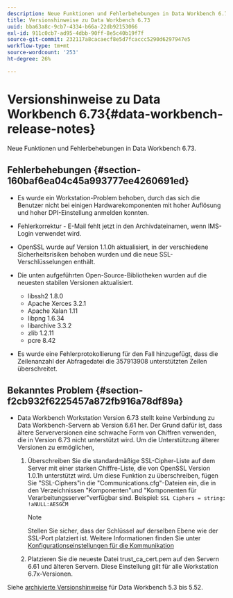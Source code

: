 ```yaml
---
description: Neue Funktionen und Fehlerbehebungen in Data Workbench 6.73.
title: Versionshinweise zu Data Workbench 6.73
uuid: bba63a8c-9cb7-4334-b66a-22db92153066
exl-id: 911c0cb7-ad95-4dbb-90ff-8e5c40b19f7f
source-git-commit: 232117a8cacaecf8e5d7fcaccc5290d6297947e5
workflow-type: tm+mt
source-wordcount: '253'
ht-degree: 26%

---
```


# Versionshinweise zu Data Workbench 6.73{#data-workbench-release-notes}

Neue Funktionen und Fehlerbehebungen in Data Workbench 6.73.

## Fehlerbehebungen {#section-160baf6ea04c45a993777ee4260691ed}

* Es wurde ein Workstation-Problem behoben, durch das sich die Benutzer nicht bei einigen Hardwarekomponenten mit hoher Auflösung und hoher DPI-Einstellung anmelden konnten.
* Fehlerkorrektur - E-Mail fehlt jetzt in den Archivdateinamen, wenn IMS-Login verwendet wird.
* OpenSSL wurde auf Version 1.1.0h aktualisiert, in der verschiedene Sicherheitsrisiken behoben wurden und die neue SSL-Verschlüsselungen enthält.
* Die unten aufgeführten Open-Source-Bibliotheken wurden auf die neuesten stabilen Versionen aktualisiert.

   * libssh2 1.8.0
   * Apache Xerces 3.2.1
   * Apache Xalan 1.11
   * libpng 1.6.34
   * libarchive 3.3.2
   * zlib 1.2.11
   * pcre 8.42

* Es wurde eine Fehlerprotokollierung für den Fall hinzugefügt, dass die Zeilenanzahl der Abfragedatei die 357913908 unterstützten Zeilen überschreitet.

## Bekanntes Problem {#section-f2cb932f6225457a872fb916a78df89a}

* Data Workbench Workstation Version 6.73 stellt keine Verbindung zu Data Workbench-Servern ab Version 6.61 her. Der Grund dafür ist, dass ältere Serverversionen eine schwache Form von Chiffren verwenden, die in Version 6.73 nicht unterstützt wird. Um die Unterstützung älterer Versionen zu ermöglichen,

   1. Überschreiben Sie die standardmäßige SSL-Cipher-Liste auf dem Server mit einer starken Chiffre-Liste, die von OpenSSL Version 1.0.1h unterstützt wird. Um diese Funktion zu überschreiben, fügen Sie &quot;SSL-Ciphers&quot;in die &quot;Communications.cfg&quot;-Dateien ein, die in den Verzeichnissen &quot;Komponenten&quot;und &quot;Komponenten für Verarbeitungsserver&quot;verfügbar sind. Beispiel: `SSL Ciphers = string: !aNULL:AESGCM`

      >[!NOTE]
      >
      >Stellen Sie sicher, dass der Schlüssel auf derselben Ebene wie der SSL-Port platziert ist. Weitere Informationen finden Sie unter [Konfigurationseinstellungen für die Kommunikation](https://experienceleague.adobe.com/docs/data-workbench/using/server-admin-install/config-settings/c-comm-cfg-stgs.html)

   1. Platzieren Sie die neueste Datei trust_ca_cert.pem auf den Servern 6.61 und älteren Servern. Diese Einstellung gilt für alle Workstation 6.7x-Versionen.

Siehe [archivierte Versionshinweise](https://experienceleague.adobe.com/docs/data-workbench/using/release-notes/release-notes.html) für Data Workbench 5.3 bis 5.52.
